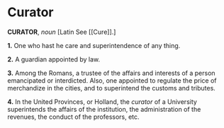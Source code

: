 # Curator

**CURATOR**, _noun_ \[Latin See [[Cure]].\]

**1.** One who hast he care and superintendence of any thing.

**2.** A guardian appointed by law.

**3.** Among the Romans, a trustee of the affairs and interests of a person emancipated or interdicted. Also, one appointed to regulate the price of merchandize in the cities, and to superintend the customs and tributes.

**4.** In the United Provinces, or Holland, the _curator_ of a University superintends the affairs of the institution, the administration of the revenues, the conduct of the professors, etc.